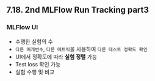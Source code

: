## 7.18. 2nd MLFlow Run Tracking part3

### MLFlow UI
- 수행한 실험의 수
- `다른 매개변수`, `다른 메트릭`을 사용하여 `다른 테스트 정확도 확인`
- UI에서 정확도에 따라 **실험 정렬** 가능
- Test loss 확인 가능
- 실험 수행 및 비교